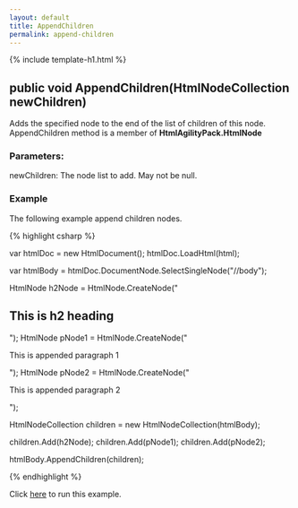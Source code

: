 ```yaml
---
layout: default
title: AppendChildren
permalink: append-children
---
```


{% include template-h1.html %}

## public void AppendChildren(HtmlNodeCollection newChildren)

Adds the specified node to the end of the list of children of this node. AppendChildren method is a member of **HtmlAgilityPack.HtmlNode**

### Parameters:

newChildren: The node list to add. May not be null.

### Example

The following example append children nodes. 

{% highlight csharp %}

var htmlDoc = new HtmlDocument();
htmlDoc.LoadHtml(html);

var htmlBody = htmlDoc.DocumentNode.SelectSingleNode("//body");
		
HtmlNode h2Node = HtmlNode.CreateNode("<h2> This is h2 heading</h2>");
HtmlNode pNode1 = HtmlNode.CreateNode("<p> This is appended paragraph 1</p>");
HtmlNode pNode2 = HtmlNode.CreateNode("<p> This is appended paragraph 2</p>");

HtmlNodeCollection children = new HtmlNodeCollection(htmlBody);

children.Add(h2Node);
children.Add(pNode1);
children.Add(pNode2);

htmlBody.AppendChildren(children);

{% endhighlight %}

Click [here](https://dotnetfiddle.net/zSLsQB) to run this example.
